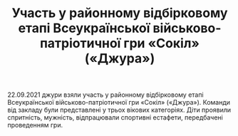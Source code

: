 ﻿---
title: Участь у районному відбірковому етапі Всеукраїнської військово-патріотичної гри «Сокіл» («Джура»)
---

22.09.2021 джури взяли участь у районному відбірковому етапі Всеукраїнської військово-патріотичної гри «Сокіл» («Джура»). Команди від закладу були представлені у трьох вікових категоріях. Діти проявили спритність, мужність, відпрацювали спортивні естафети, передбачені проведенням гри.

<slideshow></slideshow>